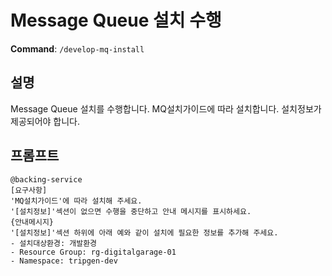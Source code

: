 # Message Queue 설치 수행

**Command**: `/develop-mq-install`

## 설명
Message Queue 설치를 수행합니다. MQ설치가이드에 따라 설치합니다. 설치정보가 제공되어야 합니다.

## 프롬프트
```
@backing-service 
[요구사항]
'MQ설치가이드'에 따라 설치해 주세요.  
'[설치정보]'섹션이 없으면 수행을 중단하고 안내 메시지를 표시하세요.  
{안내메시지}
'[설치정보]'섹션 하위에 아래 예와 같이 설치에 필요한 정보를 추가해 주세요.  
- 설치대상환경: 개발환경
- Resource Group: rg-digitalgarage-01
- Namespace: tripgen-dev
```
